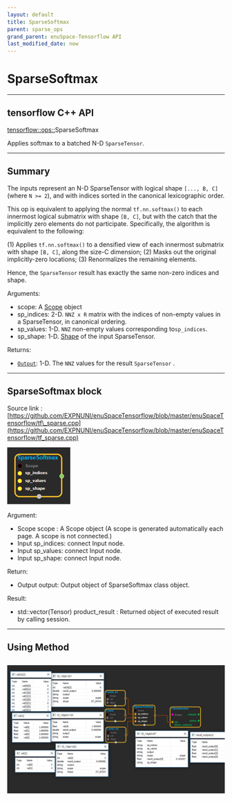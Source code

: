 ```yaml
--- 
layout: default 
title: SparseSoftmax 
parent: sparse_ops 
grand_parent: enuSpace-Tensorflow API 
last_modified_date: now 
--- 
```


# SparseSoftmax

---

## tensorflow C++ API

[tensorflow::ops::](https://www.tensorflow.org/api_docs/cc/class/tensorflow/ops/sparse-reshape)SparseSoftmax

Applies softmax to a batched N-D `SparseTensor`.

---

## Summary

The inputs represent an N-D SparseTensor with logical shape `[..., B, C]` \(where `N >= 2`\), and with indices sorted in the canonical lexicographic order.

This op is equivalent to applying the normal `tf.nn.softmax()` to each innermost logical submatrix with shape `[B, C]`, but with the catch that the implicitly zero elements do not participate. Specifically, the algorithm is equivalent to the following:

\(1\) Applies `tf.nn.softmax()` to a densified view of each innermost submatrix with shape `[B, C]`, along the size-C dimension; \(2\) Masks out the original implicitly-zero locations; \(3\) Renormalizes the remaining elements.

Hence, the `SparseTensor` result has exactly the same non-zero indices and shape.

Arguments:

* scope: A [Scope](https://www.tensorflow.org/api_docs/cc/class/tensorflow/scope.html#classtensorflow_1_1_scope) object
* sp\_indices: 2-D. `NNZ x R` matrix with the indices of non-empty values in a SparseTensor, in canonical ordering.
* sp\_values: 1-D. `NNZ` non-empty values corresponding to`sp_indices`.
* sp\_shape: 1-D. [Shape](https://www.tensorflow.org/api_docs/cc/class/tensorflow/ops/shape.html#classtensorflow_1_1ops_1_1_shape) of the input SparseTensor.

Returns:

* [`Output`](https://www.tensorflow.org/api_docs/cc/class/tensorflow/output.html#classtensorflow_1_1_output): 1-D. The `NNZ` values for the result `SparseTensor`
  .

---

## SparseSoftmax block

Source link : [https://github.com/EXPNUNI/enuSpaceTensorflow/blob/master/enuSpaceTensorflow/tf\_sparse.cpp](https://github.com/EXPNUNI/enuSpaceTensorflow/blob/master/enuSpaceTensorflow/tf_sparse.cpp)

![](./assets/sparse_op/SparseSoftmax1.jpg)

Argument:

* Scope scope : A Scope object \(A scope is generated automatically each page. A scope is not connected.\)
* Input sp\_indices: connect  Input node.
* Input sp\_values: connect  Input node.
* Input sp\_shape: connect  Input node.

Return:

* Output output: Output object of SparseSoftmax class object.

Result:

* std::vector\(Tensor\) product\_result : Returned object of executed result by calling session.

---

## Using Method

## ![](./assets/sparse_op/SparseSoftmax2.jpg)



